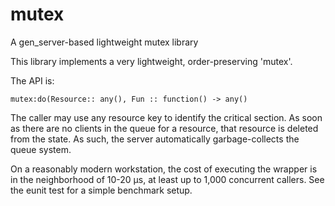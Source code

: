 # mutex
A gen_server-based lightweight mutex library

This library implements a very lightweight, order-preserving 'mutex'.

The API is:

`mutex:do(Resource:: any(), Fun :: function() -> any()`

The caller may use any resource key to identify the critical section.
As soon as there are no clients in the queue for a resource, that
resource is deleted from the state. As such, the server automatically
garbage-collects the queue system.

On a reasonably modern workstation, the cost of executing the wrapper
is in the neighborhood of 10-20 µs, at least up to 1,000 concurrent callers.
See the eunit test for a simple benchmark setup.
